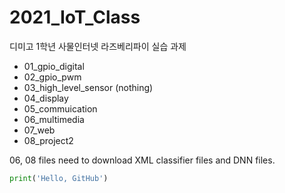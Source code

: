# 2021_IoT_Class
디미고 1학년 사물인터넷 라즈베리파이 실습 과제
* 01_gpio_digital
* 02_gpio_pwm
* 03_high_level_sensor (nothing)
* 04_display
* 05_commuication
* 06_multimedia
* 07_web
* 08_project2

06, 08 files need to download XML classifier files and DNN files.  

```Python
print('Hello, GitHub')
```
